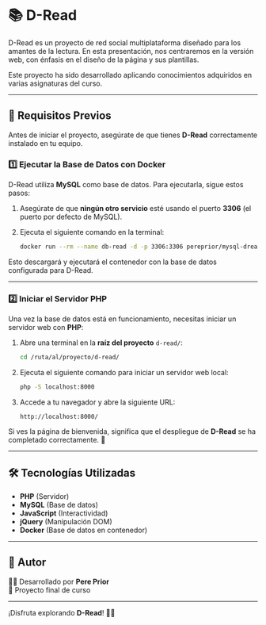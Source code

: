 # 📚 D-Read

D-Read es un proyecto de red social multiplataforma diseñado para los amantes de la lectura. En esta presentación, nos centraremos en la versión web, con énfasis en el diseño de la página y sus plantillas.

Este proyecto ha sido desarrollado aplicando conocimientos adquiridos en varias asignaturas del curso.

---

## 🚀 Requisitos Previos

Antes de iniciar el proyecto, asegúrate de que tienes **D-Read** correctamente instalado en tu equipo.

### 1️⃣ **Ejecutar la Base de Datos con Docker**
D-Read utiliza **MySQL** como base de datos. Para ejecutarla, sigue estos pasos:

1. Asegúrate de que **ningún otro servicio** esté usando el puerto **3306** (el puerto por defecto de MySQL).
2. Ejecuta el siguiente comando en la terminal:

    ```sh
    docker run --rm --name db-read -d -p 3306:3306 pereprior/mysql-dreadb
    ```

Esto descargará y ejecutará el contenedor con la base de datos configurada para D-Read.

---

### 2️⃣ **Iniciar el Servidor PHP**
Una vez la base de datos está en funcionamiento, necesitas iniciar un servidor web con **PHP**:

1. Abre una terminal en la **raíz del proyecto** `d-read/`:
   
    ```sh
    cd /ruta/al/proyecto/d-read/
    ```

2. Ejecuta el siguiente comando para iniciar un servidor web local:

    ```sh
    php -S localhost:8000
    ```

3. Accede a tu navegador y abre la siguiente URL:

    ```
    http://localhost:8000/
    ```

Si ves la página de bienvenida, significa que el despliegue de **D-Read** se ha completado correctamente. 🎉

---

## 🛠️ Tecnologías Utilizadas

- **PHP** (Servidor)
- **MySQL** (Base de datos)
- **JavaScript** (Interactividad)
- **jQuery** (Manipulación DOM)
- **Docker** (Base de datos en contenedor)

---

## 📌 Autor

👨‍💻 Desarrollado por **Pere Prior**  
📅 Proyecto final de curso  

---

¡Disfruta explorando **D-Read**! 🚀📖
